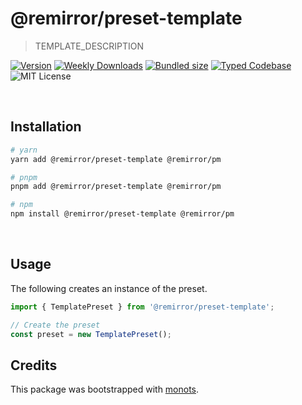 # @remirror/preset-template

> TEMPLATE_DESCRIPTION

[![Version][version]][npm] [![Weekly Downloads][downloads-badge]][npm]
[![Bundled size][size-badge]][size] [![Typed Codebase][typescript]](./src/index.ts)
![MIT License][license]

[version]: https://flat.badgen.net/npm/v/@remirror/preset-template
[npm]: https://npmjs.com/package/@remirror/preset-template
[license]: https://flat.badgen.net/badge/license/MIT/purple
[size]: https://bundlephobia.com/result?p=@remirror/preset-template
[size-badge]: https://flat.badgen.net/bundlephobia/minzip/@remirror/preset-template
[typescript]: https://flat.badgen.net/badge/icon/TypeScript?icon=typescript&label
[downloads-badge]: https://badgen.net/npm/dw/@remirror/preset-template/red?icon=npm

<br />

## Installation

```bash
# yarn
yarn add @remirror/preset-template @remirror/pm

# pnpm
pnpm add @remirror/preset-template @remirror/pm

# npm
npm install @remirror/preset-template @remirror/pm
```

<br />

## Usage

The following creates an instance of the preset.

```ts
import { TemplatePreset } from '@remirror/preset-template';

// Create the preset
const preset = new TemplatePreset();
```

## Credits

This package was bootstrapped with [monots].

[monots]: https://github.com/monots/monots
